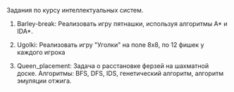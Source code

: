 Задания по курсу интеллектуальных систем.

1) Barley-break: 
Реализовать игру пятнашки, используя алгоритмы A* и IDA*.

2) Ugolki:
Реализовать игру "Уголки" на поле 8х8, по 12 фишек у каждого игрока

3) Queen_placement:
Задача о расстановке ферзей на шахматной доске. Алгоритмы: BFS, DFS, IDS, генетический
алгоритм, алгоритм эмуляции отжига. 
